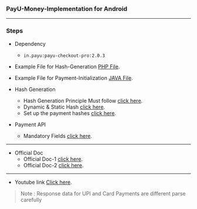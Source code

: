 
### PayU-Money-Implementation for Android
----------
### Steps
- Dependency 
  - `in.payu:payu-checkout-pro:2.0.3`
- Example File for Hash-Generation [PHP File][1].
- Example File for Payment-Initialization [JAVA File][7].
  

- Hash Generation
  - Hash Generation Principle Must follow [click here][3].
  - Dynamic & Static Hash [click here][4].
  - Set up the payment hashes [click here][5].
  
  
- Payment API 
  - Mandatory Fields [click here][5].
---------
- Official Doc 
  - Official Doc-1 [click here][8].
  - Official Doc-2 [click here][9].
---------

- Youtube link [Click here][2].

> Note : Response data for UPI and Card Payments are different parse carefully

 [1]: https://github.com/saxenahysm/PayU-Money-Android-Java/blob/master/payUMoneyHashGenerater.php
 [2]: https://www.youtube.com/watch?v=GvaoZC6jMIE
 [3]: https://payumobile.gitbook.io/sdk-integration/hash-generation
 [4]: https://payumobile.gitbook.io/sdk-integration/android/payucheckoutpro/hash-details
 [5]: https://payumobile.gitbook.io/sdk-integration/android/payucheckoutpro/set-up-the-payment-hashes
 [6]: https://devguide.payu.in/api/payments/payment-api/
 [7]: https://github.com/saxenahysm/PayU-Money-Android-Java/blob/master/app/src/main/java/com/shyam/payudemo/PaymentActivity.java
 [8]: https://payumobile.gitbook.io/sdk-integration/android/payucheckoutpro
 [9]: https://devguide.payu.in/mobile-sdk-android/payu-checkout-pro/


